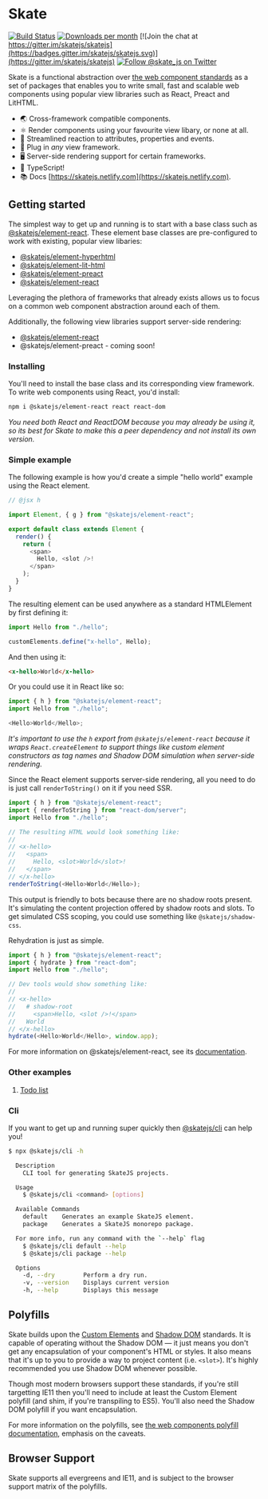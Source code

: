 # Skate

[![Build Status](https://travis-ci.org/skatejs/skatejs.svg?branch=master)](https://travis-ci.org/skatejs/skatejs)
[![Downloads per month](https://img.shields.io/npm/dm/skatejs.svg)](https://www.npmjs.com/package/skatejs)
[![Join the chat at https://gitter.im/skatejs/skatejs](https://badges.gitter.im/skatejs/skatejs.svg)](https://gitter.im/skatejs/skatejs)
[![Follow @skate_js on Twitter](https://img.shields.io/twitter/follow/skate_js.svg?style=social&label=@skate_js)](https://twitter.com/skate_js)

Skate is a functional abstraction over
[the web component standards](https://github.com/w3c/webcomponents) as a set of
packages that enables you to write small, fast and scalable web components using
popular view libraries such as React, Preact and LitHTML.

- 🌏 Cross-framework compatible components.
- ⚛️ Render components using your favourite view libary, or none at all.
- 👑 Streamlined reaction to attributes, properties and events.
- 🔌 Plug in _any_ view framework.
- 🖥 Server-side rendering support for certain frameworks.
- 🌟 TypeScript!
- 📚 Docs [https://skatejs.netlify.com](https://skatejs.netlify.com).

## Getting started

The simplest way to get up and running is to start with a base class such as
[@skatejs/element-react]([https://skatejs.netlify.com/packages/element-react).
These element base classes are pre-configured to work with existing, popular
view libaries:

- [@skatejs/element-hyperhtml]([https://skatejs.netlify.com/packages/element-hyperhtml)
- [@skatejs/element-lit-html]([https://skatejs.netlify.com/packages/element-lit-html)
- [@skatejs/element-preact]([https://skatejs.netlify.com/packages/element-preact)
- [@skatejs/element-react]([https://skatejs.netlify.com/packages/element-react)

Leveraging the plethora of frameworks that already exists allows us to focus on
a common web component abstraction around each of them.

Additionally, the following view libraries support server-side rendering:

- [@skatejs/element-react]([https://skatejs.netlify.com/packages/element-react)
- @skatejs/element-preact - coming soon!

### Installing

You'll need to install the base class and its corresponding view framework. To
write web components using React, you'd install:

```sh
npm i @skatejs/element-react react react-dom
```

_You need both React and ReactDOM because you may already be using it, so its
best for Skate to make this a peer dependency and not install its own version._

### Simple example

The following example is how you'd create a simple "hello world" example using
the React element.

```js
// @jsx h

import Element, { g } from "@skatejs/element-react";

export default class extends Element {
  render() {
    return (
      <span>
        Hello, <slot />!
      </span>
    );
  }
}
```

The resulting element can be used anywhere as a standard HTMLElement by first
defining it:

```js
import Hello from "./hello";

customElements.define("x-hello", Hello);
```

And then using it:

```html
<x-hello>World</x-hello>
```

Or you could use it in React like so:

```js
import { h } from "@skatejs/element-react";
import Hello from "./hello";

<Hello>World</Hello>;
```

_It's important to use the `h` export from `@skatejs/element-react` because it
wraps `React.createElement` to support things like custom element constructors
as tag names and Shadow DOM simulation when server-side rendering._

Since the React element supports server-side rendering, all you need to do is
just call `renderToString()` on it if you need SSR.

```js
import { h } from "@skatejs/element-react";
import { renderToString } from "react-dom/server";
import Hello from "./hello";

// The resulting HTML would look something like:
//
// <x-hello>
//   <span>
//     Hello, <slot>World</slot>!
//   </span>
// </x-hello>
renderToString(<Hello>World</Hello>);
```

This output is friendly to bots because there are no shadow roots present. It's
simulating the content projection offered by shadow roots and slots. To get
simulated CSS scoping, you could use something like `@skatejs/shadow-css`.

Rehydration is just as simple.

```js
import { h } from "@skatejs/element-react";
import { hydrate } from "react-dom";
import Hello from "./hello";

// Dev tools would show something like:
//
// <x-hello>
//   # shadow-root
//     <span>Hello, <slot />!</span>
//   World
// </x-hello>
hydrate(<Hello>World</Hello>, window.app);
```

For more information on @skatejs/element-react, see its
[documentation]([https://skatejs.netlify.com/packages/element-react).

### Other examples

1. [Todo list](https://codesandbox.io/s/8zjp9qqj9l)

### Cli

If you want to get up and running super quickly then
[@skatejs/cli](https://skatejs.netlify.com/packages/cli) can help you!

```sh
$ npx @skatejs/cli -h

  Description
    CLI tool for generating SkateJS projects.

  Usage
    $ @skatejs/cli <command> [options]

  Available Commands
    default    Generates an example SkateJS element.
    package    Generates a SkateJS monorepo package.

  For more info, run any command with the `--help` flag
    $ @skatejs/cli default --help
    $ @skatejs/cli package --help

  Options
    -d, --dry        Perform a dry run.
    -v, --version    Displays current version
    -h, --help       Displays this message

```

## Polyfills

Skate builds upon the
[Custom Elements](https://w3c.github.io/webcomponents/spec/custom/) and
[Shadow DOM](https://w3c.github.io/webcomponents/spec/shadow/) standards. It is
capable of operating without the Shadow DOM &mdash; it just means you don't get
any encapsulation of your component's HTML or styles. It also means that it's up
to you to provide a way to project content (i.e. `<slot>`). It's highly
recommended you use Shadow DOM whenever possible.

Though most modern browsers support these standards, if you're still targetting
IE11 then you'll need to include at least the Custom Element polyfill (and shim,
if you're transpiling to ES5). You'll also need the Shadow DOM polyfill if you
want encapsulation.

For more information on the polyfills, see
[the web components polyfill documentation](https://github.com/webcomponents/webcomponentsjs),
emphasis on the caveats.

## Browser Support

Skate supports all evergreens and IE11, and is subject to the browser support
matrix of the polyfills.
